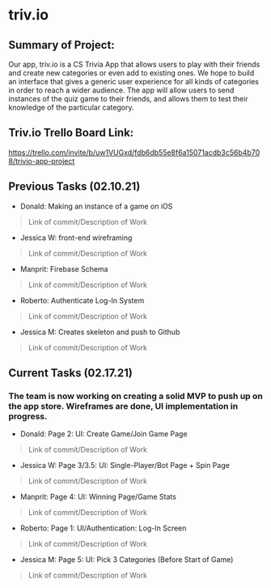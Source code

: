 # triv.io

## Summary of Project: 
Our app, triv.io is a CS Trivia App that allows users to play with their friends and create new categories or even add to existing ones. We hope to build an interface that gives a generic user experience for all kinds of categories in order to reach a wider audience. The app will allow users to send instances of the quiz game to their friends, and allows them to test their knowledge of the particular category.

## Triv.io Trello Board Link: 
https://trello.com/invite/b/uw1VUGxd/fdb6db55e8f6a15071acdb3c56b4b708/trivio-app-project


## Previous Tasks (02.10.21)
* Donald: Making an instance of a game on iOS 
 >Link of commit/Description of Work
* Jessica W: front-end wireframing
>Link of commit/Description of Work 
* Manprit: Firebase Schema
>Link of commit/Description of Work
* Roberto: Authenticate Log-In System
>Link of commit/Description of Work
* Jessica M: Creates skeleton and push to Github
>Link of commit/Description of Work

## **Current Tasks** (02.17.21)
### The team is now working on creating a solid MVP to push up on the app store. Wireframes are done, UI implementation in progress.
* Donald: Page 2: UI: Create Game/Join Game Page
>Link of commit/Description of Work
* Jessica W: Page 3/3.5: UI: Single-Player/Bot Page + Spin Page
>Link of commit/Description of Work
* Manprit: Page 4: UI: Winning Page/Game Stats
>Link of commit/Description of Work
* Roberto: Page 1: UI/Authentication: Log-In Screen
>Link of commit/Description of Work
* Jessica M: Page 5: UI: Pick 3 Categories (Before Start of Game)
>Link of commit/Description of Work
